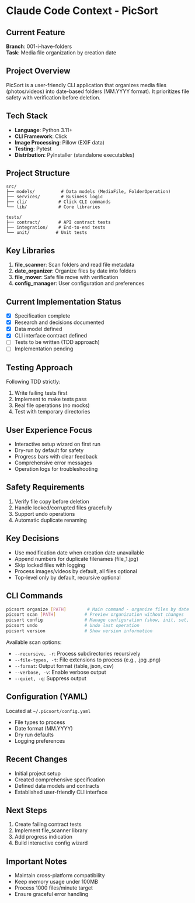 # Claude Code Context - PicSort

## Current Feature
**Branch**: 001-i-have-folders  
**Task**: Media file organization by creation date

## Project Overview
PicSort is a user-friendly CLI application that organizes media files (photos/videos) into date-based folders (MM.YYYY format). It prioritizes file safety with verification before deletion.

## Tech Stack
- **Language**: Python 3.11+
- **CLI Framework**: Click
- **Image Processing**: Pillow (EXIF data)
- **Testing**: Pytest
- **Distribution**: PyInstaller (standalone executables)

## Project Structure
```
src/
├── models/          # Data models (MediaFile, FolderOperation)
├── services/        # Business logic
├── cli/            # Click CLI commands
└── lib/            # Core libraries

tests/
├── contract/       # API contract tests
├── integration/    # End-to-end tests
└── unit/          # Unit tests
```

## Key Libraries
1. **file_scanner**: Scan folders and read file metadata
2. **date_organizer**: Organize files by date into folders
3. **file_mover**: Safe file move with verification
4. **config_manager**: User configuration and preferences

## Current Implementation Status
- [x] Specification complete
- [x] Research and decisions documented
- [x] Data model defined
- [x] CLI interface contract defined
- [ ] Tests to be written (TDD approach)
- [ ] Implementation pending

## Testing Approach
Following TDD strictly:
1. Write failing tests first
2. Implement to make tests pass
3. Real file operations (no mocks)
4. Test with temporary directories

## User Experience Focus
- Interactive setup wizard on first run
- Dry-run by default for safety
- Progress bars with clear feedback
- Comprehensive error messages
- Operation logs for troubleshooting

## Safety Requirements
1. Verify file copy before deletion
2. Handle locked/corrupted files gracefully
3. Support undo operations
4. Automatic duplicate renaming

## Key Decisions
- Use modification date when creation date unavailable
- Append numbers for duplicate filenames (file_1.jpg)
- Skip locked files with logging
- Process images/videos by default, all files optional
- Top-level only by default, recursive optional

## CLI Commands
```bash
picsort organize [PATH]        # Main command - organize files by date
picsort scan [PATH]           # Preview organization without changes
picsort config                # Manage configuration (show, init, set, reset)
picsort undo                  # Undo last operation
picsort version               # Show version information
```

Available scan options:
- `--recursive, -r`: Process subdirectories recursively
- `--file-types, -t`: File extensions to process (e.g., .jpg .png)
- `--format`: Output format (table, json, csv)
- `--verbose, -v`: Enable verbose output
- `--quiet, -q`: Suppress output

## Configuration (YAML)
Located at `~/.picsort/config.yaml`
- File types to process
- Date format (MM.YYYY)
- Dry run defaults
- Logging preferences

## Recent Changes
- Initial project setup
- Created comprehensive specification
- Defined data models and contracts
- Established user-friendly CLI interface

## Next Steps
1. Create failing contract tests
2. Implement file_scanner library
3. Add progress indication
4. Build interactive config wizard

## Important Notes
- Maintain cross-platform compatibility
- Keep memory usage under 100MB
- Process 1000 files/minute target
- Ensure graceful error handling